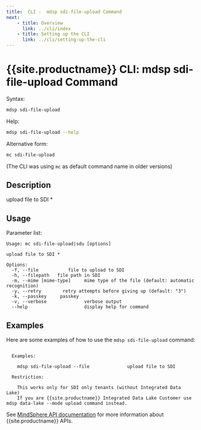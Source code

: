 ```yaml
---
title:  CLI -  mdsp sdi-file-upload Command
next:
    - title: Overview
      link: ../cli/index
    - title: Setting up the CLI
      link: ../cli/setting-up-the-cli
---
```


# {{site.productname}} CLI: mdsp sdi-file-upload Command

Syntax:

```bash
mdsp sdi-file-upload
```

Help:

```bash
mdsp sdi-file-upload --help
```

Alternative form:

```bash
mc sdi-file-upload
```

(The CLI was using `mc` as default command name in older versions)

## Description

upload file to SDI *

## Usage

Parameter list:

```text
Usage: mc sdi-file-upload|sdu [options]

upload file to SDI *

Options:
  -f, --file           file to upload to SDI
  -h, --filepath   file path in SDI
  -m, --mime [mime-type]     mime type of the file (default: automatic recognition)
  -y, --retry        retry attempts before giving up (default: "3")
  -k, --passkey     passkey
  -v, --verbose              verbose output
  --help                     display help for command

```

## Examples

Here are some examples of how to use the `mdsp sdi-file-upload` command:

```text

  Examples:

    mdsp sdi-file-upload --file  			 upload file to SDI

  Restriction:

    This works only for SDI only tenants (without Integrated Data Lake)
    If you are {{site.productname}} Integrated Data Lake Customer use mdsp data-lake --mode upload command instead. 

```

See [MindSphere API documentation](https://documentation.mindsphere.io/MindSphere/apis/index.html) for more information about {{site.productname}} APIs.

